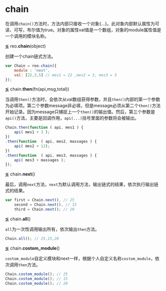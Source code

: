 # chain

在调用`chain()`方法时，方法内部只接收一个对象{...}。此对象内部默认属性为可读、可写，布尔值为true。对象的属性val值是一个数组，对象的module属性值是一个调用的模块名称。

<a name="chain" href="#chain">&lg;</a> reo.<b>chain</b>(object)

创建一个chain链式方法。
```js
var Chain = reo.chain({
    module : 'next',
    val: [22,3,5] // mes1 = 22 ,mes2 = 3, mes3 = 5
});
```
<a name="then" href="#then">&lg;</a> chain.<b>then</b>(fn(api,msg,total))

当调用`then()`方法时，会依次从val数组获得参数，并且`then()`内部的第一个参数为必填项。第二个参数message非必填，但是message必须从第二个`then()`方法开始记录。因为message只捕捉上一个`then()`的输出值。然后，第三个参数是`api()`方法，主要是回调作用，`api(...)`括号里面的参数将会被输出。

```js
Chain.then(function ( api, mes1 ) {
    api( mes1 + 3 );
})
.then(function  ( api, mes2, massages ) {
    api( mes2 + 12);
})
.then(function  ( api, mes3, massages ) {
    api( mes3 + massages );
});
```

<a name="next" href="#next">&lg;</a> chain.<b>next</b>()

最后，调用`next`方法，`next`为默认调用方法，输出链式的结果，依次执行输出链式的结果。 

```js
var first = Chain.next(), // 25
    second = Chain.next(), // 15
    third = Chain.next(); // 20
```

<a name="all" href="#all">&lg;</a> chain.<b>all</b>()

`all`为一次性调用输出所有，依次输出`then`方法。

```js
Chain.all(); // 25,15,20 
```

<a name="costom_module" href="#costom_module">&lg;</a> chain.<b>costom_module</b>()

`costom_module`自定义模块和next一样，根据个人自定义名称`costom_module`，依次调用`then`方法。

```js
Chain.costom_module(); // 25
Chain.costom_module(); // 15
Chain.costom_module(); // 20
```